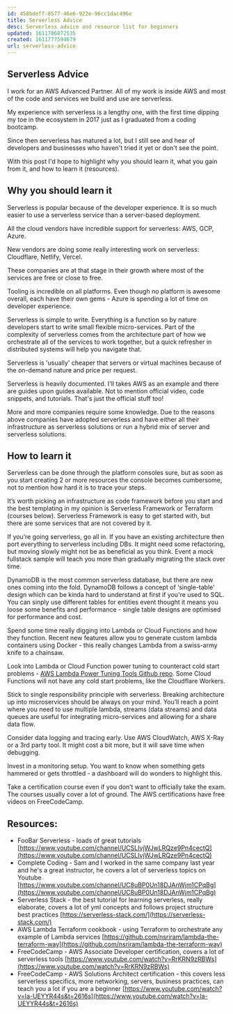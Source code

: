 ```yaml
---
id: 458bdeff-8577-46e6-922e-96cc1dac496e
title: Serverless Advice
desc: Serverless advice and resource list for beginners
updated: 1611786872535
created: 1611777594679
url: serverless-advice
---
```


## Serverless Advice

I work for an AWS Advanced Partner. All of my work is inside AWS and most of the code and services we build and use are serverless.

My experience with serverless is a lengthy one, with the first time dipping my toe in the ecosystem in 2017 just as I graduated from a coding bootcamp.

Since then serverless has matured a lot, but I still see and hear of developers and businesses who haven't tried it yet or don't see the point.

With this post I'd hope to highlight why you should learn it, what you gain from it, and how to learn it (resources).

## Why you should learn it

Serverless is popular because of the developer experience. It is so much easier to use a serverless service than a server-based deployment.

All the cloud vendors have incredible support for serverless: AWS, GCP, Azure.

New vendors are doing some really interesting work on serverless: Cloudflare, Netlify, Vercel.

These companies are at that stage in their growth where most of the services are free or close to free.

Tooling is incredible on all platforms. Even though no platform is awesome overall, each have their own gems - Azure is spending a lot of time on developer experience.

Serverless is simple to write. Everything is a function so by nature developers start to write small flexible micro-services. Part of the complexity of serverless comes from the architecture part of how we orchestrate all of the services to work together, but a quick refresher in distributed systems will help you navigate that.

Serverless is 'usually' cheaper that servers or virtual machines because of the on-demand nature and price per request.

Serverless is heavily documented. I'll takes AWS as an example and there are guides upon guides available. Not to mention official video, code snippets, and tutorials. That's just the official stuff too!

More and more companies require some knowledge. Due to the reasons above companies have adopted serverless and have either all their infrastructure as serverless solutions or run a hybrid mix of server and serverless solutions.

## How to learn it

Serverless can be done through the platform consoles sure, but as soon as you start creating 2 or more resources the console becomes cumbersome, not to mention how hard it is to trace your steps.

It’s worth picking an infrastructure as code framework before you start and the best templating in my opinion is Serverless Framework or Terraform (courses below). Serverless Framework is easy to get started with, but there are some services that are not covered by it.

If you’re going serverless, go all in. If you have an existing architecture then port everything to serverless including DBs. It might need some refactoring, but moving slowly might not be as beneficial as you think. Event a mock fullstack sample will teach you more than gradually migrating the stack over time.

DynamoDB is the most common serverless database, but there are new ones coming into the fold. DynamoDB follows a concept of ‘single-table’ design which can be kinda hard to understand at first if you're used to SQL. You can sinply use different tables for entities event thought it means you loose some benefits and performance - single table designs are optimised for performance and cost.

Spend some time really digging into Lambda or Cloud Functions and how they function. Recent new features allow you to generate custom lambda containers using Docker - this really changes Lambda from a swiss-army knife to a chainsaw.

Look into Lambda or Cloud Function power tuning to counteract cold start problems - [AWS Lambda Power Tuning Tools Github repo](https://github.com/alexcasalboni/aws-lambda-power-tuning). Some Cloud Functions will not have any cold start problems, like the Cloudflare Workers.

Stick to single responsibility principle with serverless. Breaking architecture up into microservices should be always on your mind. You’ll reach a point where you need to use multiple lambda, streams (data streams) and data queues are useful for integrating micro-services and allowing for a share data flow.

Consider data logging and tracing early. Use AWS CloudWatch, AWS X-Ray or a 3rd party tool. It might cost a bit more, but it will save time when debugging.

Invest in a monitoring setup. You want to know when something gets hammered or gets throttled - a dashboard will do wonders to highlight this.

Take a certification course even if you don’t want to officially take the exam. The courses usually cover a lot of ground. The AWS certifications have free videos on FreeCodeCamp.

## Resources:

- FooBar Serverless - loads of great tutorials [https://www.youtube.com/channel/UCSLIvjWJwLRQze9Pn4cectQ](https://www.youtube.com/channel/UCSLIvjWJwLRQze9Pn4cectQ)
- Complete Coding - Sam and I worked in the same company last year and he's a great instructor, he covers a lot of serverless topics on Youtube [https://www.youtube.com/channel/UC8uBP0Un18DJAnWjm1CPqBg](https://www.youtube.com/channel/UC8uBP0Un18DJAnWjm1CPqBg)
- Serverless Stack - the best tutorial for learning serverless, really elaborate, covers a lot of yml concepts and follows project structure best practices [https://serverless-stack.com/](https://serverless-stack.com/)
- AWS Lambda Terraform cookbook - using Terraform to orchestrate any example of Lambda services [https://github.com/nsriram/lambda-the-terraform-way](https://github.com/nsriram/lambda-the-terraform-way)
- FreeCodeCamp - AWS Associate Developer certification, covers a lot of serverless tools [https://www.youtube.com/watch?v=RrKRN9zRBWs](https://www.youtube.com/watch?v=RrKRN9zRBWs)
- FreeCodeCamp - AWS Solutions Architect certification - this covers less serverless specifics, more networking, servers, business practices, can teach you a lot if you are a beginner [https://www.youtube.com/watch?v=Ia-UEYYR44s&t=2616s](https://www.youtube.com/watch?v=Ia-UEYYR44s&t=2616s)
